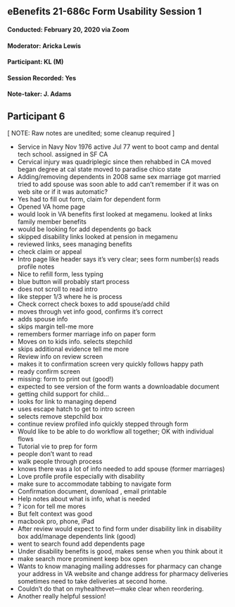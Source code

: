 ## eBenefits 21-686c Form Usability Session 1
#### Conducted: February 20, 2020 via Zoom
#### Moderator: Aricka Lewis
#### Participant: KL (M)
#### Session Recorded: Yes
#### Note-taker: J. Adams
## Participant 6

[ NOTE: Raw notes are unedited; some cleanup required ]

 - Service in Navy Nov 1976 active Jul 77 went to boot camp and dental tech school. assigned in SF CA
 - Cervical injury was quadriplegic since then rehabbed in CA moved began degree at cal state moved to paradise chico state
 - Adding/removing dependents in 2008 same sex marriage got married tried to add spouse was soon able to add can’t remember if it was on web site or if it was automatic?
 - Yes had to fill out form, claim for dependent form
 - Opened VA home page 
 - would look in VA benefits first looked at megamenu. looked at links family member benefits
 - would be looking for add dependents go back 
 - skipped disability links looked at pension in megamenu
 - reviewed links, sees managing benefits
 - check claim or appeal
 - Intro page like header says it’s very clear; sees form number(s) reads profile notes
 - Nice to refill form, less typing
 - blue button will probably start process
 - does not scroll to read intro
 - like stepper 1/3 where he is process
 - Check correct check boxes to add spouse/add child
 - moves through vet info good, confirms it’s correct
 - adds spouse info 
 - skips margin tell-me more
 - remembers former marriage info on paper form
 - Moves on to kids info. selects stepchild
 - skips additional evidence tell me more
 - Review info on review screen
 - makes it to confirmation screen very quickly follows happy path
 - ready confirm screen
 - missing: form to print out (good!)
 - expected to see version of the form wants a downloadable document
 - getting child support for child… 
 - looks for link to managing depend
 - uses escape hatch to get to intro screen
 - selects remove stepchild box
 - continue review profiled info quickly stepped through form
 - Would like to be able to do workflow all together; OK with individual flows
 - Tutorial vie to prep for form
 - people don’t want to read
 - walk people through process
 - knows there was a lot of info needed to add spouse (former marriages)
 - Love profile profile especially with disability
 - make sure to accommodate tabbing to navigate form
 - Confirmation document, download , email printable
 - Help notes about what is info, what is needed
 - ? icon for tell me mores
 - But felt context was good
 - macbook pro, phone, iPad
 - After review would expect to find form under disability link in disability box add/manage dependents link (good)
 - went to search found add dependents page
 - Under disability benefits is good, makes sense when you think about it
 - make search more prominent keep box open
 - Wants to know managing mailing addresses for pharmacy can change your address in VA website and change address for pharmacy deliveries sometimes need to take deliveries at second home.
 - Couldn’t do that on myhealthevet—make clear when reordering.
 - Another really helpful session!
